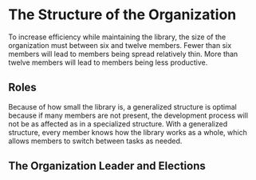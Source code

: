# The Structure of the Organization

To increase efficiency while maintaining the library, the size of the organization must between six and twelve members. Fewer than six members will lead to members being spread relatively thin. More than twelve members will lead to members being less productive.

## Roles

Because of how small the library is, a generalized structure is optimal because if many members are not present, the development process will not be as affected as in a specialized structure. With a generalized structure, every member knows how the library works as a whole, which allows members to switch between tasks as needed.

## The Organization Leader and Elections

